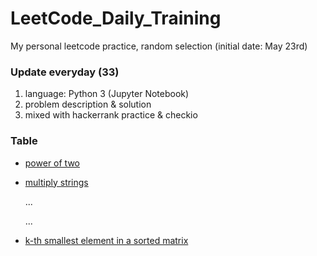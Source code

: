 # LeetCode_Daily_Training
My personal leetcode practice, random selection (initial date: May 23rd)
### Update everyday (33)
1) language: Python 3 (Jupyter Notebook)
2) problem description & solution 
3) mixed with hackerrank practice & checkio
### Table
* [power of two](https://github.com/xlyue92/LeetCode_Daily_Training/blob/master/%20power%20of%20two.ipynb)
* [multiply strings](https://github.com/xlyue92/LeetCode_Daily_Training/blob/master/multiply%20strings.ipynb)

     ...
     
     ...
   
* [k-th smallest element in a sorted matrix](https://github.com/xlyue92/LeetCode_Daily_Training/blob/master/k-th%20smallest%20element%20in%20a%20sorted%20matrix.ipynb)
